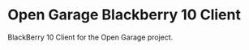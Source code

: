 Open Garage Blackberry 10 Client
================================

BlackBerry 10 Client for the Open Garage project.
